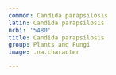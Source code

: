 ```yaml
---
common: Candida parapsilosis
latin: Candida parapsilosis
ncbi: '5480'
title: Candida parapsilosis
group: Plants and Fungi
image: .na.character

---
```

